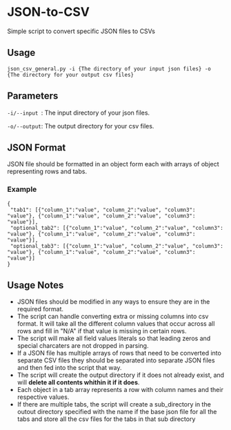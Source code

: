 # JSON-to-CSV

Simple script to convert specific JSON files to CSVs

## Usage

```
json_csv_general.py -i {The directory of your input json files} -o {The directory for your output csv files}
```
## Parameters
`-i/--input `: The input directory of your json files.

`-o/--output`: The output directory for your csv files.

## JSON Format
JSON file should be formatted in an object form each with arrays of object representing rows and tabs.

### Example
```
{
 "tab1": [{"column_1":"value", "column_2":"value", "column3": "value"}, {"column_1":"value", "column_2":"value", "column3": "value"}],
 "optional_tab2": [{"column_1":"value", "column_2":"value", "column3": "value"}, {"column_1":"value", "column_2":"value", "column3": "value"}],
 "optional_tab3": [{"column_1":"value", "column_2":"value", "column3": "value"}, {"column_1":"value", "column_2":"value", "column3": "value"}]
}
```
 ## Usage Notes
 * JSON files should be modified in any ways to ensure they are in the required format.
 * The script can handle converting extra or missing columns into csv format. It will take all the different column values that occur across all rows and fill in "N/A" if that value is missing in certain rows.
 * The script will make all field values literals so that leading zeros and special charcaters are not dropped in parsing.
 * If a JSON file has multiple arrays of rows that need to be converted into separate CSV files they should be separated into separate JSON files and then fed into the script that way.
 * The script will create the output directory if it does not already exist, and will **delete all contents whithin it if it does**.
 * Each object in a tab array represents a row with column names and their respective values.
 * If there are multiple tabs, the script will create a sub_directory in the outout directory specified with the name if the base json file for all the tabs and store all the csv files for the tabs in that sub directory
